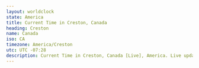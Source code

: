 ```yaml
---
layout: worldclock
state: America
title: Current Time in Creston, Canada
heading: Creston
name: Canada
iso: CA
timezone: America/Creston
utc: UTC -07:28
description: Current Time in Creston, Canada [Live], America. Live update now time in Creston, timezone America/Creston, UTC -07:28, Country ISO code & Current Local Time.
---
```


